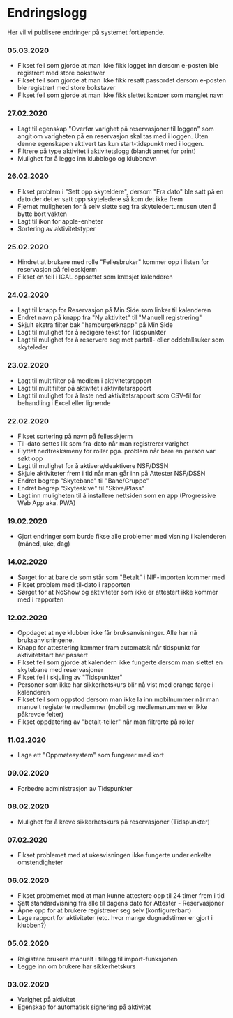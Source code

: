 # Endringslogg

Her vil vi publisere endringer på systemet fortløpende.

### 05.03.2020

- Fikset feil som gjorde at man ikke fikk logget inn dersom e-posten ble registrert med store bokstaver
- Fikset feil som gjorde at man ikke fikk resatt passordet dersom e-posten ble registrert med store bokstaver
- Fikset feil som gjorde at man ikke fikk slettet kontoer som manglet navn


### 27.02.2020

- Lagt til egenskap "Overfør varighet på reservasjoner til loggen" som angit om varigheten på en reservasjon skal tas med i loggen. Uten denne egenskapen aktivert tas kun start-tidspunkt med i loggen.
- Filtrere på type aktivitet i aktivitetslogg (blandt annet for print)
- Mulighet for å legge inn klubblogo og klubbnavn

### 26.02.2020

- Fikset problem i "Sett opp skyteldere", dersom "Fra dato" ble satt på en dato der det er satt opp skyteledere så kom det ikke frem
- Fjernet muligheten for å selv slette seg fra skytelederturnusen uten å bytte bort vakten
- Lagt til ikon for apple-enheter
- Sortering av aktivitetstyper

### 25.02.2020

- Hindret at brukere med rolle "Fellesbruker" kommer opp i listen for reservasjon på fellesskjerm
- Fikset en feil i ICAL oppsettet som kræsjet kalenderen

### 24.02.2020

- Lagt til knapp for Reservasjon på Min Side som linker til kalenderen
- Endret navn på knapp fra "Ny aktivitet" til "Manuell registrering"
- Skjult ekstra filter bak "hamburgerknapp" på Min Side
- Lagt til mulighet for å redigere tekst for Tidspunkter
- Lagt til mulighet for å reservere seg mot partall- eller oddetallsuker som skyteleder

### 23.02.2020

- Lagt til multifilter på medlem i aktivitetsrapport
- Lagt til multifilter på aktivitet i aktivitetsrapport
- Lagt til mulighet for å laste ned aktivitetsrapport som CSV-fil for behandling i Excel eller lignende

### 22.02.2020

- Fikset sortering på navn på fellesskjerm
- Til-dato settes lik som fra-dato når man registrerer varighet
- Flyttet nedtrekksmeny for roller pga. problem når bare en person var søkt opp
- Lagt til mulighet for å aktivere/deaktivere NSF/DSSN
- Skjule aktiviteter frem i tid når man går inn på Attester NSF/DSSN
- Endret begrep "Skytebane" til "Bane/Gruppe"
- Endret begrep "Skyteskive" til "Skive/Plass"
- Lagt inn muligheten til å installere nettsiden som en app (Progressive Web App aka. PWA)

### 19.02.2020

- Gjort endringer som burde fikse alle problemer med visning i kalenderen (måned, uke, dag)

### 14.02.2020

- Sørget for at bare de som står som "Betalt" i NIF-importen kommer med
- Fikset problem med til-dato i rapporten
- Sørget for at NoShow og aktiviteter som ikke er attestert ikke kommer med i rapporten

### 12.02.2020

- Oppdaget at nye klubber ikke får bruksanvisninger. Alle har nå bruksanvisningene.
- Knapp for attestering kommer fram automatsk når tidspunkt for aktivitetstart har passert
- Fikset feil som gjorde at kalendern ikke fungerte dersom man slettet en skytebane med reservasjoner
- Fikset feil i skjuling av "Tidspunkter"
- Personer som ikke har sikkerhetskurs blir nå vist med orange farge i kalenderen
- Fikset feil som oppstod dersom man ikke la inn mobilnummer når man manuelt registerte medlemmer (mobil og medlemsnummer er ikke påkrevde felter)
- Fikset oppdatering av "betalt-teller" når man filtrerte på roller

### 11.02.2020

- Lage ett "Oppmøtesystem" som fungerer med kort

### 09.02.2020

- Forbedre administrasjon av Tidspunkter

### 08.02.2020

- Mulighet for å kreve sikkerhetskurs på reservasjoner (Tidspunkter)

### 07.02.2020

- Fikset problemet med at ukesvisningen ikke fungerte under enkelte omstendigheter

### 06.02.2020

- Fikset probmemet med at man kunne attestere opp til 24 timer frem i tid
- Satt standardvisning fra alle til dagens dato for Attester - Reservasjoner
- Åpne opp for at brukere registrerer seg selv (konfigurerbart)
- Lage rapport for aktiviteter (etc. hvor mange dugnadstimer er gjort i klubben?)

### 05.02.2020

- Registere brukere manuelt i tillegg til import-funksjonen
- Legge inn om brukere har sikkerhetskurs

### 03.02.2020

- Varighet på aktivitet
- Egenskap for automatisk signering på aktivitet